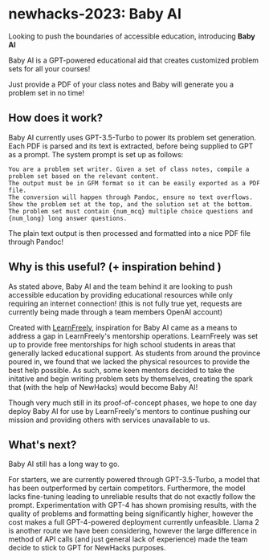 # newhacks-2023: Baby AI

Looking to push the boundaries of accessible education, introducing **Baby AI**

Baby AI is a GPT-powered educational aid that creates customized problem sets for all your courses!

Just provide a PDF of your class notes and Baby will generate you a problem set in no time! 

## How does it work?

Baby AI currently uses GPT-3.5-Turbo to power its problem set generation. Each PDF is parsed and its text is extracted, before being supplied to GPT as a prompt. The system prompt is set up as follows:

```
You are a problem set writer. Given a set of class notes, compile a problem set based on the relevant content. 
The output must be in GFM format so it can be easily exported as a PDF file. 
The conversion will happen through Pandoc, ensure no text overflows.
Show the problem set at the top, and the solution set at the bottom.
The problem set must contain {num_mcq} multiple choice questions and {num_long} long answer questions.
```

The plain text output is then processed and formatted into a nice PDF file through Pandoc!

## Why is this useful? (+ inspiration behind )

As stated above, Baby AI and the team behind it are looking to push accessible education by providing educational resources while only requiring an internet connection! (this is not fully true yet, requests are currently being made through a team members OpenAI account)

Created with [LearnFreely](https://learnfreely.ca), inspiration for Baby AI came as a means to address a gap in LearnFreely's mentorship operations. LearnFreely was set up to provide free mentorships for high school students in areas that generally lacked educational support. As students from around the province poured in, we found that we lacked the physical resources to provide the best help possible. As such, some keen mentors decided to take the initative and begin writing problem sets by themselves, creating the spark that (with the help of NewHacks) would become Baby AI!

Though very much still in its proof-of-concept phases, we hope to one day deploy Baby AI for use by LearnFreely's mentors to continue pushing our mission and providing others with services unavailable to us. 

## What's next?

Baby AI still has a long way to go.

For starters, we are currently powered through GPT-3.5-Turbo, a model that has been outperformed by certain competitors. Furthermore, the model lacks fine-tuning leading to unreliable results that do not exactly follow the prompt. Experimentation with GPT-4 has shown promising results, with the quality of problems and formatting being significantly higher, however the cost makes a full GPT-4-powered deployment currently unfeasible. Llama 2 is another route we have been considering, however the large difference in method of API calls (and just general lack of experience) made the team decide to stick to GPT for NewHacks purposes. 

